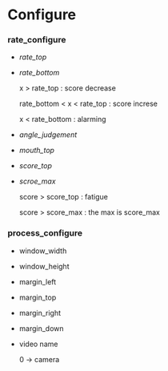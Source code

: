 # Configure

### rate_configure

- *rate_top*
- *rate_bottom*

    x > rate_top : score decrease
    
    rate_bottom < x < rate_top : score increse
    
    x < rate_bottom : alarming

- *angle_judgement*
- *mouth_top*
- *score_top*
- *scroe_max*

    score > score_top : fatigue
    
    score > score_max : the max is score_max
    
    
### process_configure

- window_width
- window_height
- margin_left
- margin_top
- margin_right
- margin_down
- video name

    0 -> camera